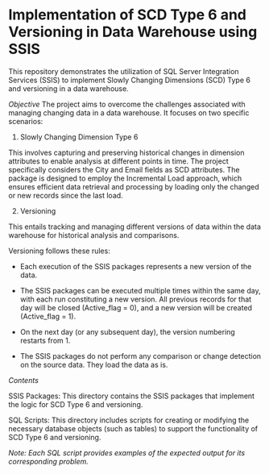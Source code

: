 # Implementation of SCD Type 6 and Versioning in Data Warehouse using SSIS

This repository demonstrates the utilization of SQL Server Integration Services (SSIS) to implement Slowly Changing Dimensions (SCD) Type 6 and versioning in a data warehouse.

*Objective*
The project aims to overcome the challenges associated with managing changing data in a data warehouse. It focuses on two specific scenarios:

1) Slowly Changing Dimension Type 6

This involves capturing and preserving historical changes in dimension attributes to enable analysis at different points in time. The project specifically considers the City and Email fields as SCD attributes. The package is designed to employ the Incremental Load approach, which ensures efficient data retrieval and processing by loading only the changed or new records since the last load.

2) Versioning

This entails tracking and managing different versions of data within the data warehouse for historical analysis and comparisons.

Versioning follows these rules:

- Each execution of the SSIS packages represents a new version of the data.

- The SSIS packages can be executed multiple times within the same day, with each run constituting a new version. All previous records for that day will be closed (Active_flag = 0), and a new version will be created (Active_flag = 1).

- On the next day (or any subsequent day), the version numbering restarts from 1.

- The SSIS packages do not perform any comparison or change detection on the source data. They load the data as is.

*Contents*

SSIS Packages: This directory contains the SSIS packages that implement the logic for SCD Type 6 and versioning.

SQL Scripts: This directory includes scripts for creating or modifying the necessary database objects (such as tables) to support the functionality of SCD Type 6 and versioning.

*Note: Each SQL script provides examples of the expected output for its corresponding problem.*
